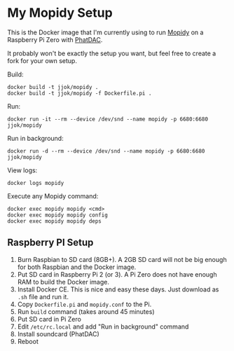 My Mopidy Setup
===============

This is the Docker image that I'm currently using to run [Mopidy](https://www.mopidy.com/) on a Raspberry Pi Zero with
[PhatDAC](https://shop.pimoroni.com/products/phat-dac).

It probably won't be exactly the setup you want, but feel free to create a fork for your own setup.

Build:

    docker build -t jjok/mopidy .
    docker build -t jjok/mopidy -f Dockerfile.pi .

Run:

    docker run -it --rm --device /dev/snd --name mopidy -p 6680:6680 jjok/mopidy

Run in background:

    docker run -d --rm --device /dev/snd --name mopidy -p 6680:6680 jjok/mopidy

View logs:

    docker logs mopidy

Execute any Mopidy command:

    docker exec mopidy mopidy <cmd>
    docker exec mopidy mopidy config
    docker exec mopidy mopidy deps


Raspberry PI Setup
------------------

1. Burn Raspbian to SD card (8GB+).
   A 2GB SD card will not be big enough for both Raspbian and the Docker image.
2. Put SD card in Raspberry Pi 2 (or 3).
   A Pi Zero does not have enough RAM to build the Docker image.
3. Install Docker CE.
   This is nice and easy these days. Just download as `.sh` file and run it.
4. Copy `Dockerfile.pi` and `mopidy.conf` to the Pi.
5. Run `build` command (takes around 45 minutes)
6. Put SD card in Pi Zero
7. Edit `/etc/rc.local` and add "Run in background" command
8. Install soundcard (PhatDAC)
9. Reboot
